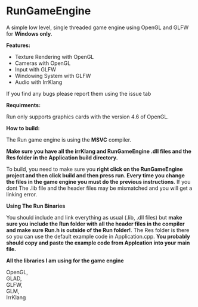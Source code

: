 # RunGameEngine

A simple low level, single threaded game engine using OpenGL and GLFW for **Windows only**.

**Features:**

- Texture Rendering with OpenGL
- Cameras with OpenGL
- Input with GLFW
- Windowing System with GLFW
- Audio with IrrKlang

If you find any bugs please report them using the issue tab

**Requirments:**

Run only supports graphics cards with the version 4.6 of OpenGL.

**How to build:**

The Run game engine is using the **MSVC** compiler.

**Make sure you have all the irrKlang and RunGameEngine .dll files and the Res folder in the Application build directory.** 

To build, you need to make sure you **right click on the RunGameEngine project and then click build and then press run. Every time you change the files in the game engine you must do the previous instructions**. If you dont The .lib file and the header files may be mismatched and you will get a linking error.

**Using The Run Binaries**

You should include and link everything as usual (.lib, .dll files) but **make sure you include the Run folder with all the header files in the compiler and make sure Run.h is outside of the Run folder!**. The Res folder is there so you can use the default example code in Application.cpp. **You probably should copy and paste the example code from Applcation into your main file.**

**All the libraries I am using for the game engine**

OpenGL,   
GLAD,   
GLFW,   
GLM,    
IrrKlang
